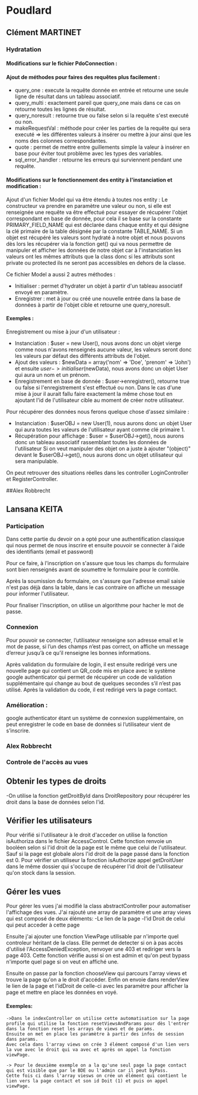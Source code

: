 # Poudlard

## Clément MARTINET

### Hydratation

#### Modifications sur le fichier PdoConnection :

#### Ajout de méthodes pour faires des requêtes plus facilement :
 - query_one : execute la requête donnée en entrée et retourne une seule ligne de résultat dans un tableau associatif.
 - query_multi : exactement pareil que query_one mais dans ce cas on retourne toutes les lignes de résultat.
 - query_noresult : retourne true ou false selon si la requête s'est executé ou non.
 - makeRequestVal : méthode pour créer les parties de la requête qui sera executé => les différentes valeurs à insérer ou mettre à jour ainsi que les noms des colonnes correspondantes.
 - quote : permet de mettre entre guillements simple la valeur à insérer en base pour éviter tout problème avec les types des variables.
 - sql_error_handler : retourne les erreurs qui surviennent pendant une requête.

#### Modifications sur le fonctionnement des entity à l'instanciation et modification :

Ajout d'un fichier Model qui va être étendu à toutes nos entity :
Le constructeur va prendre en paramètre une valeur ou non, si elle est renseignée une requête va être effectué pour essayer de récupérer l'objet correspondant en base de donnée, 
pour cela il se base sur la constante PRIMARY_FIELD_NAME qui est déclarée dans chaque entity et qui désigne la clé primaire de la table désignée par la constante TABLE_NAME.
Si un objet est récupéré les valeurs sont hydraté à notre objet et nous pouvons dès lors les récupérer via la fonction get() qui va nous permettre de manipuler et afficher les données 
de notre objet car à l'instanciation les valeurs ont les mêmes attributs que la class donc si les attributs sont private ou protected ils ne seront pas accessibles en dehors de la classe.

Ce fichier Model a aussi 2 autres méthodes :
 - Initialiser : permet d'hydrater un objet à partir d'un tableau associatif envoyé en paramètre.
 - Enregistrer : met à jour ou créé une nouvelle entrée dans la base de données à partir de l'objet cible et retourne une query_noresult.

#### Exemples : 

Enregistrement ou mise à jour d'un utilisateur : 
 - Instanciation : $user = new User(), nous avons donc un objet vierge comme nous n'avons renseignés aucune valeur, les valeurs seront donc les valeurs par défaut des différents attributs de l'objet.
 - Ajout des valeurs : $newData = array('nom' => 'Doe', 'prenom' => 'John') et ensuite $user->initialiser($newData), nous avons donc un objet User qui aura un nom et un prénom.
 - Enregistrement en base de donnée : $user->enregistrer(), retourne true ou false si l'enregistrement s'est effectué ou non.
Dans le cas d'une mise à jour il aurait fallu faire exactement la même chose tout en ajoutant l'id de l'utilisateur cible au moment de créer notre utilisateur.

Pour récupérer des données nous ferons quelque chose d'assez similaire : 
 - Instanciation : $userOBJ = new User(1), nous aurons donc un objet User qui aura toutes les valeurs de l'utilisateur ayant comme clé primaire 1.
 - Récupération pour affichage : $user = $userOBJ->get(), nous aurons donc un tableau associatif rassemblant toutes les données de l'utilisateur
Si on veut manipuler des objet on a juste à ajouter "(object)" devant le $userOBJ->get(), nous aurons donc un objet utilisateur qui sera manipulable.

On peut retrouver des situations réelles dans les controller LoginController et RegisterController.

##Alex Robbrecht
## Lansana KEITA
### Participation 
Dans cette partie du devoir on a opté pour une authentification classique qui nous permet de nous inscrire et ensuite pouvoir se connecter à l'aide des identifiants (email et password)

Pour ce faire, à l'inscription on s'assure que tous les champs du formulaire sont bien renseignés avant de soumettre le formulaire pour le contrôle.

Après la soumission du formulaire, on s'assure que l'adresse email saisie n'est pas déjà dans la table, dans le cas contraire on affiche un message pour informer l'utilisateur.

Pour finaliser l'inscription, on utilise un algorithme pour hacher le mot de passe.
### Connexion 
Pour pouvoir se connecter, l’utilisateur renseigne son adresse email et le mot de passe, si l’un des champs n’est pas correct, on affiche un message d’erreur jusqu’à ce qu’il renseigne les bonnes informations.

Après validation du formulaire de login, il est ensuite redirigé vers une nouvelle page qui contient un QR_code mis en place avec le système google authenticator qui permet de récupérer un code de validation supplémentaire qui change au bout de quelques secondes s’il n’est pas utilisé. 
Après la validation du code, il est redirigé vers la page contact. 

### Amélioration :
google authenticator étant un système de connexion supplémentaire, on peut enregistrer le code en base de données si l’utilisateur vient de s’inscrire. 

### Alex Robbrecht

### Controle de l'accès au vues 

## Obtenir les types de droits 

-On utilise la fonction getDroitById dans DroitRepository pour récupérer les droit dans la base de données selon l'id.

## Vérifier les utilisateurs

Pour vérifié si l'utilisateur à le droit d'acceder on utilise la fonction  isAuthoriza dans le fichier AccessControl.
Cette fonction renvoie un booléen selon si l'id droit de la page est le même que celui de l'utilisateur.
Sauf si la page est globale alors l'id droit de la page passé dans la fonction est 0.
Pour vérifier un utiliseur la fonction isAuthorize appel getDroitUser dans le même dossier qui s'occupe de récupérer l'id droit de l'utilisateur qu'on stock dans la session.

## Gérer les vues 

Pour gérer les vues j'ai modifié la class abstractController pour automatiser l'affichage des vues.
J'ai rajouté une array de paramètre et une array views qui est composé de deux éléments:
    -Le lien de la page
    -l'id Droit de celui qui peut acceder à cette page 

Ensuite j'ai ajouter une fonction ViewPage utilisable par n'importe quel controleur héritant de la class.
Elle permet de detecter si on à pas accès d'utilisé l'AccessDeniedException, renvoyer une 403 et rediriger vers la page 403.
Cette fonction vérifie aussi si on est admin et qu'on peut bypass n'importe quel page si on veut en affiché une.

Ensuite on passe par la fonction chooseView qui parcours l'array views et trouve la page qu'on a le droit d'accéder.
Enfin on envoie dans renderView le lien de la page et l'idDroit de celle-ci avec les paramètre pour afficher la page et mettre en place les données en voyé.

#### Exemples:
    ->Dans le indexController on utilise cette automatisation sur la page profile qui utilise la fonction resetViewsAndParams pour dès l'entrer dans la fonction reset les arrays de views et de params.
    Ensuite on met en place les paramètre à partir des infos de session dans params.
    Avec cela dans l'array views on crée 3 élément composé d'un lien vers la vue avec le droit qui va avec et après on appel la fonction viewPage.

    -> Pour le deuxième exemple on a la qu'une seul page la page contact qui est visible que par le BDE ou l'admin car il peut byPass. 
    Cette fois ci dans l'array viesws on crée un élément qui contient le lien vers la page contact et son id Doit (1) et puis on appel viewPage. 
